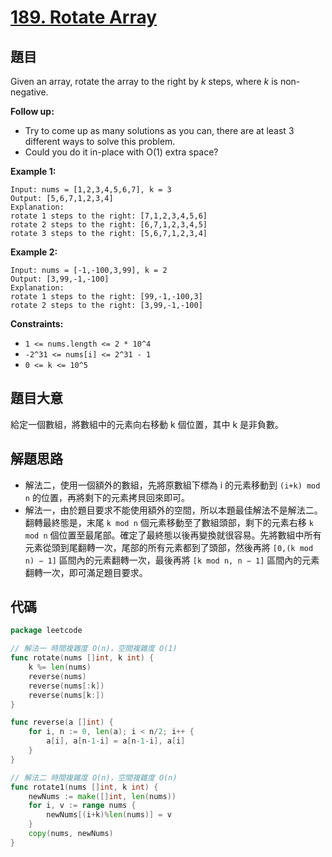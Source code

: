 # [189. Rotate Array](https://leetcode.com/problems/rotate-array/)

## 題目

Given an array, rotate the array to the right by *k* steps, where *k* is non-negative.

**Follow up:**

- Try to come up as many solutions as you can, there are at least 3 different ways to solve this problem.
- Could you do it in-place with O(1) extra space?

**Example 1:**

```
Input: nums = [1,2,3,4,5,6,7], k = 3
Output: [5,6,7,1,2,3,4]
Explanation:
rotate 1 steps to the right: [7,1,2,3,4,5,6]
rotate 2 steps to the right: [6,7,1,2,3,4,5]
rotate 3 steps to the right: [5,6,7,1,2,3,4]
```

**Example 2:**

```
Input: nums = [-1,-100,3,99], k = 2
Output: [3,99,-1,-100]
Explanation: 
rotate 1 steps to the right: [99,-1,-100,3]
rotate 2 steps to the right: [3,99,-1,-100]
```

**Constraints:**

- `1 <= nums.length <= 2 * 10^4`
- `-2^31 <= nums[i] <= 2^31 - 1`
- `0 <= k <= 10^5`

## 題目大意

給定一個數組，將數組中的元素向右移動 k 個位置，其中 k 是非負數。

## 解題思路

- 解法二，使用一個額外的數組，先將原數組下標為 i 的元素移動到 `(i+k) mod n` 的位置，再將剩下的元素拷貝回來即可。
- 解法一，由於題目要求不能使用額外的空間，所以本題最佳解法不是解法二。翻轉最終態是，末尾 `k mod n` 個元素移動至了數組頭部，剩下的元素右移 `k mod n` 個位置至最尾部。確定了最終態以後再變換就很容易。先將數組中所有元素從頭到尾翻轉一次，尾部的所有元素都到了頭部，然後再將 `[0,(k mod n) − 1]` 區間內的元素翻轉一次，最後再將 `[k mod n, n − 1]` 區間內的元素翻轉一次，即可滿足題目要求。

## 代碼

```go
package leetcode

// 解法一 時間複雜度 O(n)，空間複雜度 O(1)
func rotate(nums []int, k int) {
	k %= len(nums)
	reverse(nums)
	reverse(nums[:k])
	reverse(nums[k:])
}

func reverse(a []int) {
	for i, n := 0, len(a); i < n/2; i++ {
		a[i], a[n-1-i] = a[n-1-i], a[i]
	}
}

// 解法二 時間複雜度 O(n)，空間複雜度 O(n)
func rotate1(nums []int, k int) {
	newNums := make([]int, len(nums))
	for i, v := range nums {
		newNums[(i+k)%len(nums)] = v
	}
	copy(nums, newNums)
}
```